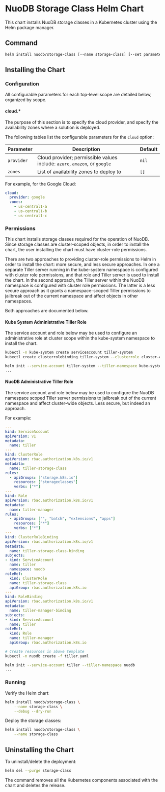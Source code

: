 # NuoDB Storage Class Helm Chart

This chart installs NuoDB storage classes in a Kubernetes cluster using the Helm package manager.

## Command

```bash
helm install nuodb/storage-class [--name storage-class] [--set parameter] [--values myvalues.yaml]
```

## Installing the Chart

### Configuration

All configurable parameters for each top-level scope are detailed below, organized by scope.

#### cloud.*

The purpose of this section is to specify the cloud provider, and specify the availability zones where a solution is deployed.

The following tables list the configurable parameters for the `cloud` option:

| Parameter | Description | Default |
| ----- | ----------- | ------ |
| `provider` | Cloud provider; permissible values include: `azure`, `amazon`, or `google` |`nil`|
| `zones` | List of availability zones to deploy to |`[]`|

For example, for the Google Cloud:

```yaml
cloud:
  provider: google
  zones:
    - us-central1-a
    - us-central1-b
    - us-central1-c
```

### Permissions

This chart installs storage classes required for the operation of NuoDB.
Since storage classes are cluster-scoped objects, in order to install the
chart, the user installing the chart must have cluster-role permissions.

There are two approaches to providing cluster-role permissions to Helm
in order to install the chart: more secure, and less secure approaches.
In one a separate Tiller server running in the kube-system namespace is
configured with cluster role permissions, and that role and Tiller server
is used to install the chart. In the second approach, the Tiller server
within the NuoDB namespace is configured with cluster role permissions.
The latter is a less secure approach as it grants a namespace-scoped
Tiller permissions to jailbreak out of the current namespace and affect
objects in other namespaces.

Both approaches are documented below.

#### Kube System Administrative Tiller Role

The service account and role below may be used to configure an administrative
role at cluster scope within the kube-system namespace to install the
chart.

```bash
kubectl -n kube-system create serviceaccount tiller-system
kubectl create clusterrolebinding tiller-system --clusterrole cluster-admin --serviceaccount=kube-system:tiller-system

helm init --service-account tiller-system --tiller-namespace kube-system
...
```

#### NuoDB Administrative Tiller Role

The service account and role below may be used to configure the NuoDB
namespace scoped Tiller server permissions to jailbreak out of the current
namespace and affect cluster-wide objects. Less secure, but indeed an
approach.

For example:

```yaml
---
kind: ServiceAccount
apiVersion: v1
metadata:
  name: tiller
---
kind: ClusterRole
apiVersion: rbac.authorization.k8s.io/v1
metadata:
  name: tiller-storage-class
rules:
  - apiGroups: ["storage.k8s.io"]
    resources: ["storageclasses"]
    verbs: ["*"]
---
kind: Role
apiVersion: rbac.authorization.k8s.io/v1
metadata:
  name: tiller-manager
rules:
  - apiGroups: ["", "batch", "extensions", "apps"]
    resources: ["*"]
    verbs: ["*"]
---
kind: ClusterRoleBinding
apiVersion: rbac.authorization.k8s.io/v1
metadata:
  name: tiller-storage-class-binding
subjects:
- kind: ServiceAccount
  name: tiller
  namespace: nuodb
roleRef:
  kind: ClusterRole
  name: tiller-storage-class
  apiGroup: rbac.authorization.k8s.io
---
kind: RoleBinding
apiVersion: rbac.authorization.k8s.io/v1
metadata:
  name: tiller-manager-binding
subjects:
- kind: ServiceAccount
  name: tiller
roleRef:
  kind: Role
  name: tiller-manager
  apiGroup: rbac.authorization.k8s.io
```

```bash
# Create resources in above template
kubectl -n nuodb create -f tiller.yaml

helm init --service-account tiller --tiller-namespace nuodb
...
```

### Running

Verify the Helm chart:

```bash
helm install nuodb/storage-class \
    --name storage-class \
    --debug --dry-run
```

Deploy the storage classes:

```bash
helm install nuodb/storage-class \
    --name storage-class
```

## Uninstalling the Chart

To uninstall/delete the deployment:

```bash
helm del --purge storage-class
```

The command removes all the Kubernetes components associated with the chart and deletes the release.

[0]: #permissions
